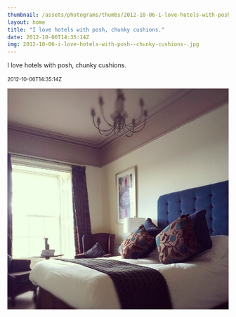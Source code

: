 ```yaml
---
thumbnail: /assets/photograms/thumbs/2012-10-06-i-love-hotels-with-posh--chunky-cushions-.jpg
layout: home
title: "I love hotels with posh, chunky cushions."
date: 2012-10-06T14:35:14Z
img: 2012-10-06-i-love-hotels-with-posh--chunky-cushions-.jpg
---
```


I love hotels with posh, chunky cushions.

<small>2012-10-06T14:35:14Z</small>

![I love hotels with posh, chunky cushions.](2012-10-06-i-love-hotels-with-posh--chunky-cushions-.jpg)
